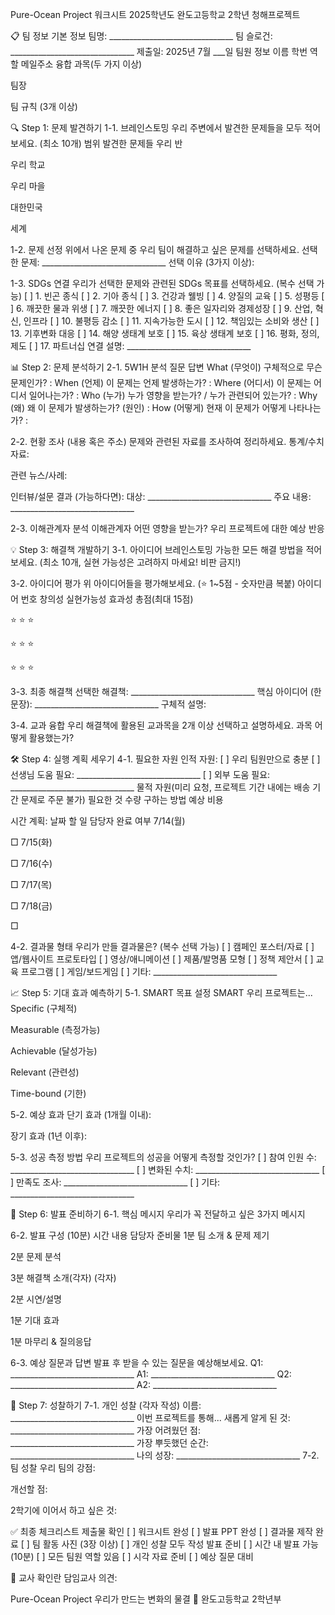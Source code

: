 Pure-Ocean Project 워크시트
2025학년도 완도고등학교 2학년 청해프로젝트

📋 팀 정보
기본 정보
팀명: _______________________________
팀 슬로건: _______________________________
제출일: 2025년 7월 ___일
팀원 정보
이름
학번
역할
메일주소
융합 과목(두 가지 이상)




팀장













































팀 규칙 (3개 이상)







🔍 Step 1: 문제 발견하기
1-1. 브레인스토밍
우리 주변에서 발견한 문제들을 모두 적어보세요. (최소 10개)
범위
발견한 문제들
우리 반


우리 학교


우리 마을


대한민국


세계



1-2. 문제 선정
위에서 나온 문제 중 우리 팀이 해결하고 싶은 문제를 선택하세요.
선택한 문제: _______________________________
선택 이유 (3가지 이상):



1-3. SDGs 연결
우리가 선택한 문제와 관련된 SDGs 목표를 선택하세요. (복수 선택 가능)
[ ] 1. 빈곤 종식
[ ] 2. 기아 종식
[ ] 3. 건강과 웰빙
[ ] 4. 양질의 교육
[ ] 5. 성평등
[ ] 6. 깨끗한 물과 위생
[ ] 7. 깨끗한 에너지
[ ] 8. 좋은 일자리와 경제성장
[ ] 9. 산업, 혁신, 인프라
[ ] 10. 불평등 감소
[ ] 11. 지속가능한 도시
[ ] 12. 책임있는 소비와 생산
[ ] 13. 기후변화 대응
[ ] 14. 해양 생태계 보호
[ ] 15. 육상 생태계 보호
[ ] 16. 평화, 정의, 제도
[ ] 17. 파트너십
연결 설명: _______________________________

📊 Step 2: 문제 분석하기
2-1. 5W1H 분석
질문
답변
What (무엇이)
구체적으로 무슨 문제인가? :
When (언제)
이 문제는 언제 발생하는가? :
Where (어디서)
이 문제는 어디서 일어나는가? :
Who (누가)
누가 영향을 받는가? / 누가 관련되어 있는가? :
Why (왜)
왜 이 문제가 발생하는가? (원인) :
How (어떻게)
현재 이 문제가 어떻게 나타나는가? :

2-2. 현황 조사 (내용 혹은 주소)
문제와 관련된 자료를 조사하여 정리하세요.
통계/수치 자료:



관련 뉴스/사례:


인터뷰/설문 결과 (가능하다면):
대상: _______________________________
주요 내용: _______________________________


2-3. 이해관계자 분석
이해관계자
어떤 영향을 받는가?
우리 프로젝트에 대한 예상 반응




















💡 Step 3: 해결책 개발하기
3-1. 아이디어 브레인스토밍
가능한 모든 해결 방법을 적어보세요. (최소 10개, 실현 가능성은 고려하지 마세요! 비판 금지!)










3-2. 아이디어 평가
위 아이디어들을 평가해보세요. (⭐ 1~5점 - 숫자만큼 복붙)
아이디어 번호
창의성
실현가능성
효과성
총점(최대 15점)


⭐
⭐
⭐




⭐
⭐
⭐




⭐
⭐
⭐



3-3. 최종 해결책
선택한 해결책: _______________________________
핵심 아이디어 (한 문장): _______________________________
구체적 설명:

3-4. 교과 융합
우리 해결책에 활용된 교과목을 2개 이상 선택하고 설명하세요.
과목
어떻게 활용했는가?














🛠️ Step 4: 실행 계획 세우기
4-1. 필요한 자원
인적 자원:
[ ] 우리 팀원만으로 충분
[ ] 선생님 도움 필요: _______________________________
[ ] 외부 도움 필요: _______________________________
물적 자원(미리 요청, 프로젝트 기간 내에는 배송 기간 문제로 주문 불가)
필요한 것
수량
구하는 방법
예상 비용

























시간 계획:
날짜
할 일
담당자
완료 여부
7/14(월)




□
7/15(화)




□
7/16(수)




□
7/17(목)




□
7/18(금)




□

4-2. 결과물 형태
우리가 만들 결과물은? (복수 선택 가능)
[ ] 캠페인 포스터/자료
[ ] 앱/웹사이트 프로토타입
[ ] 영상/애니메이션
[ ] 제품/발명품 모형
[ ] 정책 제안서
[ ] 교육 프로그램
[ ] 게임/보드게임
[ ] 기타: _______________________________

📈 Step 5: 기대 효과 예측하기
5-1. SMART 목표 설정
SMART
우리 프로젝트는...
Specific (구체적)


Measurable (측정가능)


Achievable (달성가능)


Relevant (관련성)


Time-bound (기한)



5-2. 예상 효과
단기 효과 (1개월 이내):


장기 효과 (1년 이후):



5-3. 성공 측정 방법
우리 프로젝트의 성공을 어떻게 측정할 것인가?
[ ] 참여 인원 수: _______________________________
[ ] 변화된 수치: _______________________________
[ ] 만족도 조사: _______________________________
[ ] 기타: _______________________________

📢 Step 6: 발표 준비하기
6-1. 핵심 메시지
우리가 꼭 전달하고 싶은 3가지 메시지



6-2. 발표 구성 (10분)
시간
내용
담당자
준비물
1분
팀 소개 & 문제 제기




2분
문제 분석




3분
해결책 소개(각자)
(각자)


2분
시연/설명




1분
기대 효과




1분
마무리 & 질의응답





6-3. 예상 질문과 답변
발표 후 받을 수 있는 질문을 예상해보세요.
Q1: _______________________________ A1: _______________________________
Q2: _______________________________ A2: _______________________________


🌟 Step 7: 성찰하기
7-1. 개인 성찰 (각자 작성)
이름: _______________________________
이번 프로젝트를 통해...
새롭게 알게 된 것: _______________________________
가장 어려웠던 점: _______________________________
가장 뿌듯했던 순간: _______________________________
나의 성장: _______________________________
7-2. 팀 성찰
우리 팀의 강점:

개선할 점:

2학기에 이어서 하고 싶은 것:

✅ 최종 체크리스트
제출물 확인
[ ] 워크시트 완성
[ ] 발표 PPT 완성
[ ] 결과물 제작 완료
[ ] 팀 활동 사진 (3장 이상)
[ ] 개인 성찰 모두 작성
발표 준비
[ ] 시간 내 발표 가능 (10분)
[ ] 모든 팀원 역할 있음
[ ] 시각 자료 준비
[ ] 예상 질문 대비

📝 교사 확인란
담임교사 의견:


Pure-Ocean Project
 우리가 만드는 변화의 물결 🌊
완도고등학교 2학년부

